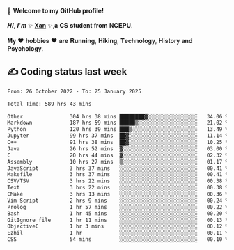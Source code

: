 🎉 **Welcome to my GitHub profile!**</br></br>
𝑯𝒊, 𝑰'𝒎 ✨ [𝐗𝐚𝐧](https://xancoding.cn/) ✨,𝐚 𝐂𝐒 𝐬𝐭𝐮𝐝𝐞𝐧𝐭 𝐟𝐫𝐨𝐦 𝐍𝐂𝐄𝐏𝐔.</br></br>
𝐌𝐲 ❤ 𝐡𝐨𝐛𝐛𝐢𝐞𝐬 ❤ 𝐚𝐫𝐞 𝐑𝐮𝐧𝐧𝐢𝐧𝐠, 𝐇𝐢𝐤𝐢𝐧𝐠, 𝐓𝐞𝐜𝐡𝐧𝐨𝐥𝐨𝐠𝐲, 𝐇𝐢𝐬𝐭𝐨𝐫𝐲 𝐚𝐧𝐝 𝐏𝐬𝐲𝐜𝐡𝐨𝐥𝐨𝐠𝐲.

## ✍️ Coding status last week
<!--START_SECTION:waka-->

```txt
From: 26 October 2022 - To: 25 January 2025

Total Time: 589 hrs 43 mins

Other               304 hrs 38 mins ████████▓░░░░░░░░░░░░░░░░   34.06 %
Markdown            187 hrs 59 mins █████▒░░░░░░░░░░░░░░░░░░░   21.02 %
Python              120 hrs 39 mins ███▒░░░░░░░░░░░░░░░░░░░░░   13.49 %
Jupyter             99 hrs 37 mins  ██▓░░░░░░░░░░░░░░░░░░░░░░   11.14 %
C++                 91 hrs 38 mins  ██▓░░░░░░░░░░░░░░░░░░░░░░   10.25 %
Java                26 hrs 52 mins  ▓░░░░░░░░░░░░░░░░░░░░░░░░   03.00 %
C                   20 hrs 44 mins  ▓░░░░░░░░░░░░░░░░░░░░░░░░   02.32 %
Assembly            10 hrs 27 mins  ▒░░░░░░░░░░░░░░░░░░░░░░░░   01.17 %
JavaScript          3 hrs 37 mins   ░░░░░░░░░░░░░░░░░░░░░░░░░   00.41 %
Makefile            3 hrs 37 mins   ░░░░░░░░░░░░░░░░░░░░░░░░░   00.41 %
CSV/TSV             3 hrs 22 mins   ░░░░░░░░░░░░░░░░░░░░░░░░░   00.38 %
Text                3 hrs 22 mins   ░░░░░░░░░░░░░░░░░░░░░░░░░   00.38 %
CMake               3 hrs 13 mins   ░░░░░░░░░░░░░░░░░░░░░░░░░   00.36 %
Vim Script          2 hrs 9 mins    ░░░░░░░░░░░░░░░░░░░░░░░░░   00.24 %
Prolog              1 hr 57 mins    ░░░░░░░░░░░░░░░░░░░░░░░░░   00.22 %
Bash                1 hr 45 mins    ░░░░░░░░░░░░░░░░░░░░░░░░░   00.20 %
GitIgnore file      1 hr 11 mins    ░░░░░░░░░░░░░░░░░░░░░░░░░   00.13 %
ObjectiveC          1 hr 3 mins     ░░░░░░░░░░░░░░░░░░░░░░░░░   00.12 %
Ezhil               1 hr            ░░░░░░░░░░░░░░░░░░░░░░░░░   00.11 %
CSS                 54 mins         ░░░░░░░░░░░░░░░░░░░░░░░░░   00.10 %
```

<!--END_SECTION:waka-->


<!-- ## 📈 My GitHub Stats
<p align="center">
    <img height="137px" src="https://github-readme-stats.vercel.app/api?username=Xancoding&hide_title=true&hide_border=true&show_icons=trueline_height=21&text_color=000&icon_color=000&bg_color=0,ea6161,ffc64d,fffc4d,52fa5a&theme=graywhite" /> 
    <img src="https://github-readme-stats.vercel.app/api/top-langs/?username=Xancoding&hide_title=true&hide_border=true&layout=compact&langs_count=6&text_color=000&icon_color=fff&bg_color=0,52fa5a,4dfcff,c64dff&theme=graywhite" /> 
</p> -->

<!-- ## 🔥 My GitHub activities of last 31 days.
<div align="center"> <img src="https://activity-graph.herokuapp.com/graph?username=XanCoding&theme=xcode" /> </div> -->

<!-- <p align="center"> 
  Visitor count<br/>
  <img src="https://profile-counter.glitch.me/xancoding/count.svg" />
</p> -->
